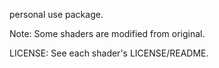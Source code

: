personal use package.

Note: Some shaders are modified from original.

LICENSE: See each shader's LICENSE/README.
